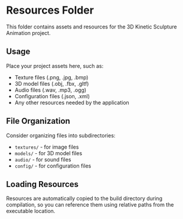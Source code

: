 # Resources Folder

This folder contains assets and resources for the 3D Kinetic Sculpture Animation project.

## Usage

Place your project assets here, such as:
- Texture files (.png, .jpg, .bmp)
- 3D model files (.obj, .fbx, .gltf)
- Audio files (.wav, .mp3, .ogg)
- Configuration files (.json, .xml)
- Any other resources needed by the application

## File Organization

Consider organizing files into subdirectories:
- `textures/` - for image files
- `models/` - for 3D model files
- `audio/` - for sound files
- `config/` - for configuration files

## Loading Resources

Resources are automatically copied to the build directory during compilation, so you can reference them using relative paths from the executable location.

